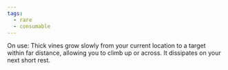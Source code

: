 ```yaml
---
tags:
  - rare
  - consumable
---
```

On use: Thick vines grow slowly from your current location to a target within far distance, allowing you to climb up or across. It dissipates on your next short rest.
